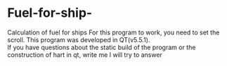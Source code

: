 # Fuel-for-ship-
Calculation of fuel for ships
For this program to work, you need to set the scroll. This program was developed in QT(v5.5.1). <br>
If you have questions about the static build of the program or the construction of hart in qt, write me I will try to answer
